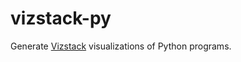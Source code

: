 # vizstack-py
Generate [Vizstack](https://github.com/vizstack/vizstack/) visualizations of Python programs.